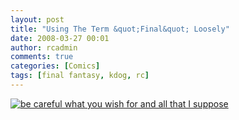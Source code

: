 ```yaml
---
layout: post
title: "Using The Term &quot;Final&quot; Loosely"
date: 2008-03-27 00:01
author: rcadmin
comments: true
categories: [Comics]
tags: [final fantasy, kdog, rc]
---
```

<a href="http://bitsmack.com/comics/2008/03/27/using-the-term-final-loosely/"><img src='http://dl.bitsmack.com/uploads/2008/03/20080327.jpg' title='be careful what you wish for and all that I suppose' /></a>
